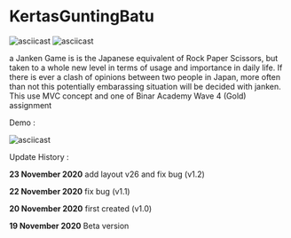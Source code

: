 # KertasGuntingBatu
![asciicast](https://img.shields.io/badge/Android-Studio-green)
![asciicast](https://img.shields.io/badge/Kotlin-Language-yellow)


a Janken Game is  is the Japanese equivalent of Rock Paper Scissors, but taken to a whole new level in terms of usage and importance in daily life. If there is ever a clash of opinions between two people in Japan, more often than not this potentially embarassing situation will be decided with janken. This use MVC concept and one of Binar Academy Wave 4 (Gold) assignment

Demo :


![asciicast](https://media.giphy.com/media/xZqamKL9CVqJwBKUCn/giphy.gif)

Update History :

**23 November 2020**
add layout v26 and fix bug (v1.2)

**22 November 2020**
fix bug (v1.1)

**20 November 2020**
first created (v1.0)

**19 November 2020**
Beta version
